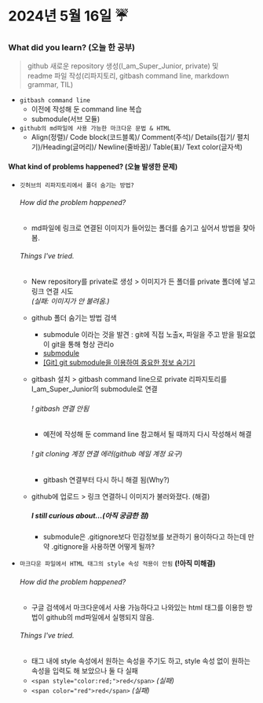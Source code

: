 # 2024년 5월 16일 ☔

### What did you learn? (오늘 한 공부)
> github 새로운 repository 생성(I_am_Super_Junior, private) 및  
> readme 파일 작성(리파지토리, gitbash command line, markdown grammar, TIL)   
- `gitbash command line`
  - 이전에 작성해 둔 command line 복습
  - submodule(서브 모듈)
- `github의 md파일에 사용 가능한 마크다운 문법 & HTML`
  - Align(정렬)/ Code block(코드블록)/ Comment(주석)/ Details(접기/ 펼치기)/Heading(글머리)/ Newline(줄바꿈)/ Table(표)/ Text color(글자색)

#### What kind of problems happened? (오늘 발생한 문제)
- `깃허브의 리파지토리에서 폴더 숨기는 방법?`
  ###### How did the problem happened?
  - md파일에 링크로 연결된 이미지가 들어있는 폴더를 숨기고 싶어서 방법을 찾아 봄.
  ###### Things I've tried.
  - New repository를 private로 생성 > 이미지가 든 폴더를 private 폴더에 넣고 링크 연결 시도  
    <i>(실패: 이미지가 안 불려옴.)</i>
  - github 폴더 숨기는 방법 검색
      - submodule 이라는 것을 발견 : git에 직접 노출x, 파일을 주고 받을 필요없이 git을 통해 형상 관리o
      - <a href="https://hudi.blog/git-submodule/" target="_blank">submodule</a>
      - <a href="https://my-codinglog.tistory.com/30" target="_blank">[Git] git submodule을 이용하여 중요한 정보 숨기기</a>
  - gitbash 설치 > gitbash command line으로 private 리파지토리를 I_am_Super_Junior의 submodule로 연결
    ###### ! gitbash 연결 안됨
    - 예전에 작성해 둔 command line 참고해서 될 때까지 다시 작성해서 해결
    ###### ! git cloning 계정 연결 에러(github 메일 계정 요구)
    - gitbash 연결부터 다시 하니 해결 됨(Why?)

  - github에 업로드 > 링크 연결하니 이미지가 불러와졌다. (해결)

    ##### I still curious about...(아직 궁금한 점)
    - submodule은 .gitignore보다 민감정보를 보관하기 용이하다고 하는데 만약 .gitignore을 사용하면 어떻게 될까?
    
- `마크다운 파일에서 HTML 태그의 style 속성 적용이 안됨` <b>(!아직 미해결)</b>
  ###### How did the problem happened?
  - 구글 검색에서 마크다운에서 사용 가능하다고 나와있는 html 태그를 이용한 방법이 github의 md파일에서 실행되지 않음.
  ###### Things I've tried.
  - 태그 내에 style 속성에서 원하는 속성을 주기도 하고, style 속성 없이 원하는 속성을 입력도 해 보았으나 둘 다 실패
  - `<span style="color:red;">red</span>` <i>(실패)</i>
  - `<span color="red">red</span>` <i>(실패)</i>
